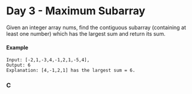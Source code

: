 # Day 3 - Maximum Subarray
Given an integer array nums, find the contiguous subarray (containing at least one number) which has the largest sum and return its sum.

#### Example 
```
Input: [-2,1,-3,4,-1,2,1,-5,4],
Output: 6
Explanation: [4,-1,2,1] has the largest sum = 6.
```

### C
```C

```
